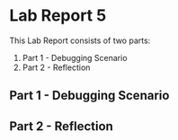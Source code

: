# Lab Report 5

This Lab Report consists of two parts:
1. Part 1 - Debugging Scenario
2. Part 2 - Reflection

## Part 1 - Debugging Scenario

## Part 2 - Reflection
